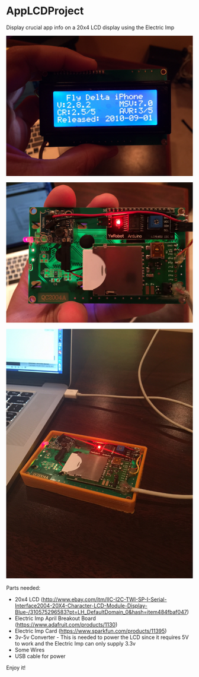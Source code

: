 AppLCDProject
=============

Display crucial app info on a 20x4 LCD display using the Electric Imp

![AppLCDProject Sample](https://github.com/eddieespinal/AppLCDProject/blob/master/AppLCDProject.jpeg)

![AppLCDProject Sample](https://github.com/eddieespinal/AppLCDProject/blob/master/AppLCDProject2.jpeg)

![AppLCDProject Sample](https://github.com/eddieespinal/AppLCDProject/blob/master/AppLCDProject3.jpeg)

Parts needed:
- 20x4 LCD (http://www.ebay.com/itm/IIC-I2C-TWI-SP-I-Serial-Interface2004-20X4-Character-LCD-Module-Display-Blue-/310575296583?pt=LH_DefaultDomain_0&hash=item484fbaf047)
- Electric Imp April Breakout Board (https://www.adafruit.com/products/1130)
- Electric Imp Card (https://www.sparkfun.com/products/11395)
- 3v-5v Converter - This is needed to power the LCD since it requires 5V to work and the Electric Imp can only supply 3.3v
- Some Wires
- USB cable for power


Enjoy it!

